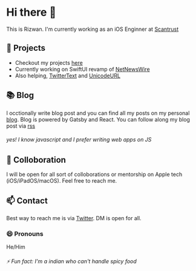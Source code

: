 # Hi there 👋
<!--
**rizwankce/rizwankce** is a ✨ _special_ ✨ repository because its `README.md` (this file) appears on your GitHub profile.

Here are some ideas to get you started:

- 🔭 I’m currently working on ...
- 🌱 I’m currently learning ...
- 👯 I’m looking to collaborate on ...
- 🤔 I’m looking for help with ...
- 💬 Ask me about ...
- 📫 How to reach me: ...
- 😄 Pronouns: ...
- ⚡ Fun fact: ...
-->

This is Rizwan. I'm currently working as an iOS Enginner at [Scantrust](https://www.scantrust.com)


## 🔭 Projects

- Checkout my projects [here](https://rizwan.dev/work.html)
- Currently working on SwiftUI revamp of [NetNewsWire](https://github.com/Ranchero-Software/NetNewsWire)
- Also helping, [TwitterText](https://github.com/nysander/twitter-text) and [UnicodeURL](https://github.com/nysander/UnicodeURL)

## 📚 Blog

I occtionally write blog post and you can find all my posts on my personal [blog](https://blog.rizwan.dev).
Blog is powered by Gatsby and React. You can follow along my blog post via [rss](https://blog.rizwan.dev/rss.xml)
###### _yes! I know javascript and I prefer writing web apps on JS_

## 👯 Colloboration

I will be open for all sort of colloborations or mentorship on Apple tech (iOS/iPadOS/macOS). Feel free to reach me.

## 📫 Contact

Best way to reach me is via [Twitter](https://www.twitter.com/rizzu26). DM is open for all.

### 😄 Pronouns
He/Him

###### _⚡ Fun fact: I'm a indian who can't handle spicy food_
